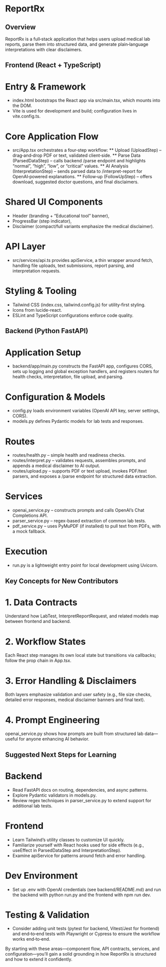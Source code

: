 # ReportRx
## Overview
ReportRx is a full‑stack application that helps users upload medical lab reports, parse them into structured data, and generate plain‑language interpretations with clear disclaimers.

## Frontend (React + TypeScript)
# Entry & Framework
* index.html bootstraps the React app via src/main.tsx, which mounts <App /> into the DOM.
* Vite is used for development and build; configuration lives in vite.config.ts.

# Core Application Flow
* src/App.tsx orchestrates a four‑step workflow:
** Upload (UploadStep) – drag‑and‑drop PDF or text, validated client‑side.
** Parse Data (ParsedDataStep) – calls backend /parse endpoint and highlights “normal”, “high”, “low”, or “critical” values.
** AI Analysis (InterpretationStep) – sends parsed data to /interpret-report for OpenAI‑powered explanations.
** Follow‑up (FollowUpStep) – offers download, suggested doctor questions, and final disclaimers.

# Shared UI Components
* Header (branding + “Educational tool” banner),
* ProgressBar (step indicator),
* Disclaimer (compact/full variants emphasize the medical disclaimer).

# API Layer
* src/services/api.ts provides apiService, a thin wrapper around fetch, handling file uploads, text submissions, report parsing, and interpretation requests.

# Styling & Tooling
* Tailwind CSS (index.css, tailwind.config.js) for utility‑first styling.
* Icons from lucide-react.
* ESLint and TypeScript configurations enforce code quality.

## Backend (Python FastAPI)
# Application Setup
* backend/app/main.py constructs the FastAPI app, configures CORS, sets up logging and global exception handlers, and registers routers for health checks, interpretation, file upload, and parsing.

# Configuration & Models
* config.py loads environment variables (OpenAI API key, server settings, CORS).
* models.py defines Pydantic models for lab tests and responses.

# Routes
* routes/health.py – simple health and readiness checks.
* routes/interpret.py – validates requests, assembles prompts, and appends a medical disclaimer to AI output.
* routes/upload.py – supports PDF or text upload, invokes PDF/text parsers, and exposes a /parse endpoint for structured data extraction.

# Services
* openai_service.py – constructs prompts and calls OpenAI’s Chat Completions API.
* parser_service.py – regex-based extraction of common lab tests.
* pdf_service.py – uses PyMuPDF (if installed) to pull text from PDFs, with a mock fallback.

# Execution
* run.py is a lightweight entry point for local development using Uvicorn.

## Key Concepts for New Contributors
# 1. Data Contracts
Understand how LabTest, InterpretReportRequest, and related models map between frontend and backend.

# 2. Workflow States
Each React step manages its own local state but transitions via callbacks; follow the prop chain in App.tsx.

# 3. Error Handling & Disclaimers
Both layers emphasize validation and user safety (e.g., file size checks, detailed error responses, medical disclaimer banners and final text).

# 4. Prompt Engineering
openai_service.py shows how prompts are built from structured lab data—useful for anyone enhancing AI behavior.

## Suggested Next Steps for Learning
# Backend
* Read FastAPI docs on routing, dependencies, and async patterns.
* Explore Pydantic validators in models.py.
* Review regex techniques in parser_service.py to extend support for additional lab tests.

# Frontend
* Learn Tailwind’s utility classes to customize UI quickly.
* Familiarize yourself with React hooks used for side effects (e.g., useEffect in ParsedDataStep and InterpretationStep).
* Examine apiService for patterns around fetch and error handling.

# Dev Environment
* Set up .env with OpenAI credentials (see backend/README.md) and run the backend with python run.py and the frontend with npm run dev.

# Testing & Validation
* Consider adding unit tests (pytest for backend, Vitest/Jest for frontend) and end‑to‑end tests with Playwright or Cypress to ensure the workflow works end‑to‑end.

By starting with these areas—component flow, API contracts, services, and configuration—you’ll gain a solid grounding in how ReportRx is structured and how to extend it confidently.




